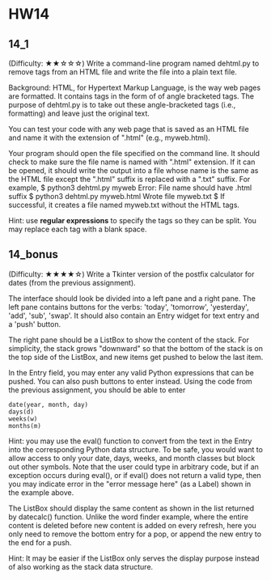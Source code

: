 # HW14

## 14_1
(Difficulty: ★★☆☆☆) Write a command-line program named dehtml.py to remove tags from an HTML file and write the file into a plain text file.

Background: HTML, for Hypertext Markup Language, is the way web pages are formatted.  It contains tags in the form of of angle bracketed tags. 
The purpose of dehtml.py is to take out these angle-bracketed tags (i.e., formatting) and leave just the original text.

You can test your code with any web page that is saved as an HTML file and name it with the extension of ".html" (e.g., myweb.html). 

Your program should open the file specified on the command line.  It should check to make sure the file name is named with ".html" extension.  If it can be opened, it should write the output into a file whose name is the same as the HTML file except the ".html" suffix is replaced with a ".txt" suffix.  For example,
$ python3 dehtml.py myweb
Error: File name should have .html suffix
$ python3 dehtml.py myweb.html
Wrote file myweb.txt
$ 
If successful, it creates a file named myweb.txt without the HTML tags.

Hint: use **regular expressions** to specify the tags so they can be split.
You may replace each tag with a blank space.


## 14_bonus
(Difficulty: ★★★★☆)  Write a Tkinter version of the postfix calculator for dates (from the previous assignment).

The interface should look be divided into a left pane and a right pane.  The left pane contains buttons for the verbs: 'today', 'tomorrow', 'yesterday', 'add', 'sub', 'swap'.
It should also contain an Entry widget for text entry and a 'push' button.

The right pane should be a ListBox to show the content of the stack.  For simplicity, the stack grows "downward" so that the bottom of the stack is on the top side of the ListBox, and new items get pushed to below the last item.

In the Entry field, you may enter any valid Python expressions that can be pushed. You can also push buttons to enter instead.  Using the code from the previous assignment, you should be able to enter 
```
date(year, month, day)
days(d)
weeks(w)
months(m)
```
Hint: you may use the eval() function to convert from the text in the Entry into the corresponding Python data structure.  To be safe, you would want to allow access to only your date, days, weeks, and month classes but block out other symbols.  Note that the user could type in arbitrary code, but if an exception occurs during eval(), or if eval() does not return a valid type, then you may indicate error in the "error message here" (as a Label) shown in the example above.

The ListBox should display the same content as shown in the list returned by datecalc() function.  Unlike the word finder example, where the entire content is deleted before new content is added on every refresh, here you only need to remove the bottom entry for a pop, or append the new entry to the end for a push.

Hint: It may be easier if the ListBox only serves the display purpose instead of also working as the stack data structure.

